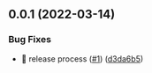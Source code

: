 ## 0.0.1 (2022-03-14)


### Bug Fixes

* :bug: release process ([#1](https://github.com/antoniogamiz/tfg/issues/1)) ([d3da6b5](https://github.com/antoniogamiz/tfg/commit/d3da6b5872f952b2f1ae4bb375b31c93c5f0d9c9))



